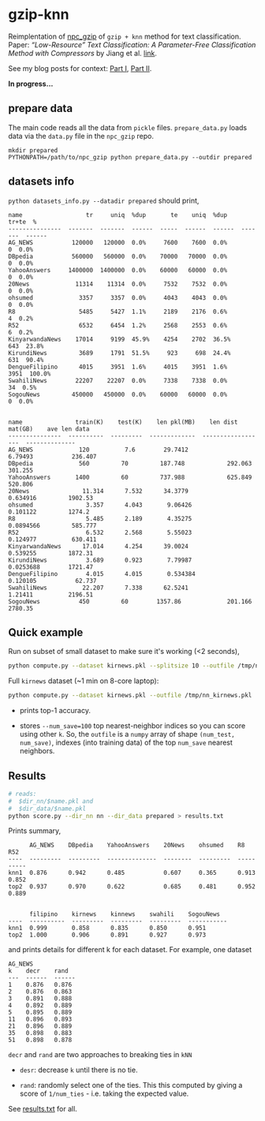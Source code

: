 # gzip-knn

Reimplentation of [npc_gzip](https://github.com/bazingagin/npc_gzip) of `gzip + knn` method for text classification. Paper: *“Low-Resource” Text Classification: A Parameter-Free Classification Method with Compressors* by Jiang et al. [link](https://aclanthology.org/2023.findings-acl.426/).

See my blog posts for context: [Part I](https://kenschutte.com/gzip-knn-paper/), [Part II](https://kenschutte.com/gzip-knn-paper2).

**In progress...**

## prepare data

The main code reads all the data from `pickle` files.  `prepare_data.py` loads data via the `data.py` file in the `npc_gzip` repo.

```
mkdir prepared
PYTHONPATH=/path/to/npc_gzip python prepare_data.py --outdir prepared
```

## datasets info

`python datasets_info.py --datadir prepared` should print,

```
name                  tr     uniq  %dup       te    uniq  %dup      tr+te  %
---------------  -------  -------  ------  -----  ------  ------  -------  ------
AG_NEWS           120000   120000  0.0%     7600    7600  0.0%          0  0.0%
DBpedia           560000   560000  0.0%    70000   70000  0.0%          0  0.0%
YahooAnswers     1400000  1400000  0.0%    60000   60000  0.0%          0  0.0%
20News             11314    11314  0.0%     7532    7532  0.0%          0  0.0%
ohsumed             3357     3357  0.0%     4043    4043  0.0%          0  0.0%
R8                  5485     5427  1.1%     2189    2176  0.6%          4  0.2%
R52                 6532     6454  1.2%     2568    2553  0.6%          6  0.2%
KinyarwandaNews    17014     9199  45.9%    4254    2702  36.5%       643  23.8%
KirundiNews         3689     1791  51.5%     923     698  24.4%       631  90.4%
DengueFilipino      4015     3951  1.6%     4015    3951  1.6%       3951  100.0%
SwahiliNews        22207    22207  0.0%     7338    7338  0.0%         34  0.5%
SogouNews         450000   450000  0.0%    60000   60000  0.0%          0  0.0%


name               train(K)    test(K)    len pkl(MB)    len dist mat(GB)    ave len data
---------------  ----------  ---------  -------------  ------------------  --------------
AG_NEWS             120          7.6        29.7412             6.79493           236.407
DBpedia             560         70         187.748            292.063             301.255
YahooAnswers       1400         60         737.988            625.849             520.806
20News               11.314      7.532      34.3779             0.634916         1902.53
ohsumed               3.357      4.043       9.06426            0.101122         1274.2
R8                    5.485      2.189       4.35275            0.0894566         585.777
R52                   6.532      2.568       5.55023            0.124977          630.411
KinyarwandaNews      17.014      4.254      39.0024             0.539255         1872.31
KirundiNews           3.689      0.923       7.79987            0.0253688        1721.47
DengueFilipino        4.015      4.015       0.534384           0.120105           62.737
SwahiliNews          22.207      7.338      62.5241             1.21411          2196.51
SogouNews           450         60        1357.86             201.166            2780.35
```

## Quick example

Run on subset of small dataset to make sure it's working (<2 seconds),

```bash
python compute.py --dataset kirnews.pkl --splitsize 10 --outfile /tmp/nn_kirnews.pkl --limit_train 250 --limit_test 50
```

Full `kirnews` dataset (~1 min on 8-core laptop):

```bash
python compute.py --dataset kirnews.pkl --outfile /tmp/nn_kirnews.pkl
```

* prints top-1 accuracy.

* stores `--num_save=100` top nearest-neighbor indices so you can score using other `k`. So, the `outfile` is a `numpy` array of shape `(num_test, num_save)`, indexes (into training data) of the top `num_save` nearest neighbors.

## Results

```bash
# reads:
#  $dir_nn/$name.pkl and
#  $dir_data/$name.pkl
python score.py --dir_nn nn --dir_data prepared > results.txt
```

Prints summary,

```
      AG_NEWS    DBpedia    YahooAnswers    20News    ohsumed    R8     R52
----  ---------  ---------  --------------  --------  ---------  -----  -----
knn1  0.876      0.942      0.485           0.607     0.365      0.913  0.852
top2  0.937      0.970      0.622           0.685     0.481      0.952  0.889


      filipino    kirnews    kinnews    swahili    SogouNews
----  ----------  ---------  ---------  ---------  -----------
knn1  0.999       0.858      0.835      0.850      0.951
top2  1.000       0.906      0.891      0.927      0.973
```

and prints details for different k for each dataset. For example, one dataset

```
AG_NEWS
k    decr    rand
---  ------  ------
1    0.876   0.876
2    0.876   0.863
3    0.891   0.888
4    0.892   0.889
5    0.895   0.889
11   0.896   0.893
21   0.896   0.889
35   0.898   0.883
51   0.898   0.878
```

`decr` and `rand` are two approaches to breaking ties in `kNN`

* `desr`: decrease `k` until there is no tie.

* `rand`: randomly select one of the ties. This this computed by giving a score of `1/num_ties` - i.e. taking the expected value.


See [results.txt](results.txt) for all.

